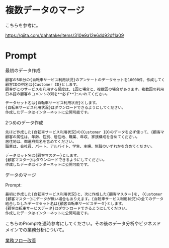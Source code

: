 # 複数データのマージ

こちらを参考に。

https://qiita.com/dahatake/items/310e9a12e6dd92df1a09

# Prompt

最初のデータ作成

```cmd
顧客の5年分の{自転車サービス利用状況}のアンケートのデータセットを10000件、作成してください。
顧客IDの列名は{Customer ID}とします。
顧客がこのサービスを利用する頻度は、1回と場合と、複数回の場合があります。複数回の利用している場合は、同じ顧客IDのデータが複数行にわたって存在します。
日本語の顧客のコメントの列を**必ず**1ついれてください。

データセット名は{自転車サービス利用状況}とします。
{自転車サービス利用状況}はダウンロードできるようにしてください。
作成したデータはインターネットに公開可能です。
```

2つめのデータ作成

```cmd
先ほど作成した{自転車サービス利用状況}の{Customer ID}のデータを必ず使って、{顧客マスター}のデータセットを250件、作成してください。
顧客の属性は、年齢、性別、居住地、職業、年収、家族構成を含めてください。
居住地は、都道府県名を含めてください。
職業は、会社員、パート、アルバイト、学生、主婦、無職のいずれかを含めてください。

データセット名は{顧客マスター}とします。
{顧客マスター}はダウンロードできるようにしてください。
作成したデータはインターネットに公開可能です。
```

データのマージ

Prompt:
```cmd
最初に作成した{自転車サービス利用状況}と、次に作成した{顧客マスター}を, {Customer ID}で結合してください。
{顧客マスター}にデータが無い場合もありえます。{自転車サービス利用状況}の全てのデータを残してください。
結合したしたデータセット名は{顧客自転車サービスデータ}とします。
{顧客自転車サービスデータ}はダウンロードできるようにしてください。
作成したデータはインターネットに公開可能です。
```

こちらのPromptを適時参考にしてください。その後のデータ分析やビジネスドメインでの業務分析について。

[業務フロー改善](/ビジネス戦略や分析/業務分析および改善策立案.md)